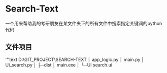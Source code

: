 # Search-Text
一个用来帮助我的考研朋友在某文件夹下的所有文件中搜索指定关键词的python代码

## 文件项目
'''text
D:\GIT_PROJECT\SEARCH-TEXT
│  app_logic.py
│  main.py
│  Ui_search.py
│
├─dist
│      main.exe
│
└─UI
      search.ui
